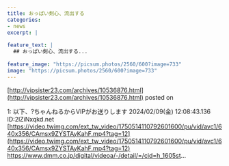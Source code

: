 ```yaml
---
title: おっぱい剣心、流出する
categories:
- news
excerpt: |
  
feature_text: |
  ## おっぱい剣心、流出する...
  
feature_image: "https://picsum.photos/2560/600?image=733"
image: "https://picsum.photos/2560/600?image=733"
---
```


[http://vipsister23.com/archives/10536876.html](http://vipsister23.com/archives/10536876.html)
posted on 

<!--more-->

1: 以下、?ちゃんねるからVIPがお送りします 2024/02/09(金) 12:08:43.136 ID:2lZiNxqkd.net [https://video.twimg.com/ext_tw_video/1750514110792601600/pu/vid/avc1/640x356/CAmsx9ZYSTAyKahF.mp4?tag=12](https://video.twimg.com/ext_tw_video/1750514110792601600/pu/vid/avc1/640x356/CAmsx9ZYSTAyKahF.mp4?tag=12) https://www.dmm.co.jp/digital/videoa/-/detail/=/cid=h_1605st...
